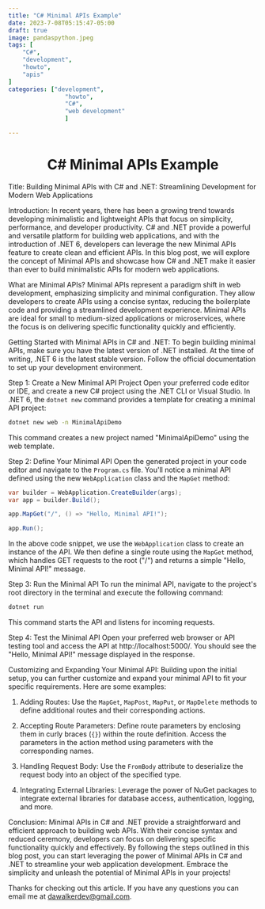 ```yaml
---
title: "C# Minimal APIs Example"
date: 2023-7-08T05:15:47-05:00
draft: true
image: pandaspython.jpeg
tags: [
	"C#",
	"development",
	"howto",
	"apis"
]
categories: ["development",
				"howto",
				"C#",
				"web development"
				]

---
```


# <center>C# Minimal APIs Example</center>




Title: Building Minimal APIs with C# and .NET: Streamlining Development for Modern Web Applications

Introduction:
In recent years, there has been a growing trend towards developing minimalistic and lightweight APIs that focus on simplicity, performance, and developer productivity. C# and .NET provide a powerful and versatile platform for building web applications, and with the introduction of .NET 6, developers can leverage the new Minimal APIs feature to create clean and efficient APIs. In this blog post, we will explore the concept of Minimal APIs and showcase how C# and .NET make it easier than ever to build minimalistic APIs for modern web applications.

What are Minimal APIs?
Minimal APIs represent a paradigm shift in web development, emphasizing simplicity and minimal configuration. They allow developers to create APIs using a concise syntax, reducing the boilerplate code and providing a streamlined development experience. Minimal APIs are ideal for small to medium-sized applications or microservices, where the focus is on delivering specific functionality quickly and efficiently.

Getting Started with Minimal APIs in C# and .NET:
To begin building minimal APIs, make sure you have the latest version of .NET installed. At the time of writing, .NET 6 is the latest stable version. Follow the official documentation to set up your development environment.

Step 1: Create a New Minimal API Project
Open your preferred code editor or IDE, and create a new C# project using the .NET CLI or Visual Studio. In .NET 6, the `dotnet new` command provides a template for creating a minimal API project:

```bash
dotnet new web -n MinimalApiDemo
```

This command creates a new project named "MinimalApiDemo" using the web template.

Step 2: Define Your Minimal API
Open the generated project in your code editor and navigate to the `Program.cs` file. You'll notice a minimal API defined using the new `WebApplication` class and the `MapGet` method:

```csharp
var builder = WebApplication.CreateBuilder(args);
var app = builder.Build();

app.MapGet("/", () => "Hello, Minimal API!");

app.Run();
```

In the above code snippet, we use the `WebApplication` class to create an instance of the API. We then define a single route using the `MapGet` method, which handles GET requests to the root ("/") and returns a simple "Hello, Minimal API!" message.

Step 3: Run the Minimal API
To run the minimal API, navigate to the project's root directory in the terminal and execute the following command:

```bash
dotnet run
```

This command starts the API and listens for incoming requests.

Step 4: Test the Minimal API
Open your preferred web browser or API testing tool and access the API at http://localhost:5000/. You should see the "Hello, Minimal API!" message displayed in the response.

Customizing and Expanding Your Minimal API:
Building upon the initial setup, you can further customize and expand your minimal API to fit your specific requirements. Here are some examples:

1. Adding Routes:
Use the `MapGet`, `MapPost`, `MapPut`, or `MapDelete` methods to define additional routes and their corresponding actions.

2. Accepting Route Parameters:
Define route parameters by enclosing them in curly braces (`{}`) within the route definition. Access the parameters in the action method using parameters with the corresponding names.

3. Handling Request Body:
Use the `FromBody` attribute to deserialize the request body into an object of the specified type.

4. Integrating External Libraries:
Leverage the power of NuGet packages to integrate external libraries for database access, authentication, logging, and more.

Conclusion:
Minimal APIs in C# and .NET provide a straightforward and efficient approach to building web APIs. With their concise syntax and reduced ceremony, developers can focus on delivering specific functionality quickly and effectively. By following the steps outlined in this blog post, you can start leveraging the power of Minimal APIs in C# and .NET to streamline your web application development. Embrace the simplicity and unleash the potential of Minimal APIs in your projects!



Thanks for checking out this article.  If you have any questions you can email me at dawalkerdev@gmail.com.